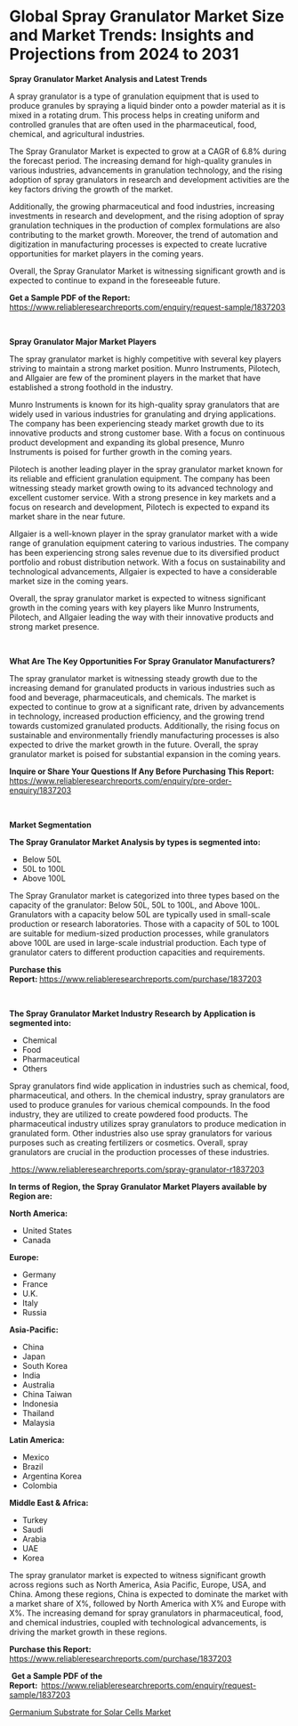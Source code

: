 <p><h1>Global Spray Granulator Market Size and Market Trends: Insights and Projections from 2024 to 2031</h1></p><p><strong>Spray Granulator Market Analysis and Latest Trends</strong></p>
<p><p>A spray granulator is a type of granulation equipment that is used to produce granules by spraying a liquid binder onto a powder material as it is mixed in a rotating drum. This process helps in creating uniform and controlled granules that are often used in the pharmaceutical, food, chemical, and agricultural industries.</p><p>The Spray Granulator Market is expected to grow at a CAGR of 6.8% during the forecast period. The increasing demand for high-quality granules in various industries, advancements in granulation technology, and the rising adoption of spray granulators in research and development activities are the key factors driving the growth of the market.</p><p>Additionally, the growing pharmaceutical and food industries, increasing investments in research and development, and the rising adoption of spray granulation techniques in the production of complex formulations are also contributing to the market growth. Moreover, the trend of automation and digitization in manufacturing processes is expected to create lucrative opportunities for market players in the coming years.</p><p>Overall, the Spray Granulator Market is witnessing significant growth and is expected to continue to expand in the foreseeable future.</p></p>
<p><strong>Get a Sample PDF of the Report:&nbsp;</strong> <a href="https://www.reliableresearchreports.com/enquiry/request-sample/1837203">https://www.reliableresearchreports.com/enquiry/request-sample/1837203</a></p>
<p>&nbsp;</p>
<p><strong>Spray Granulator Major Market Players</strong></p>
<p><p>The spray granulator market is highly competitive with several key players striving to maintain a strong market position. Munro Instruments, Pilotech, and Allgaier are few of the prominent players in the market that have established a strong foothold in the industry.</p><p>Munro Instruments is known for its high-quality spray granulators that are widely used in various industries for granulating and drying applications. The company has been experiencing steady market growth due to its innovative products and strong customer base. With a focus on continuous product development and expanding its global presence, Munro Instruments is poised for further growth in the coming years.</p><p>Pilotech is another leading player in the spray granulator market known for its reliable and efficient granulation equipment. The company has been witnessing steady market growth owing to its advanced technology and excellent customer service. With a strong presence in key markets and a focus on research and development, Pilotech is expected to expand its market share in the near future.</p><p>Allgaier is a well-known player in the spray granulator market with a wide range of granulation equipment catering to various industries. The company has been experiencing strong sales revenue due to its diversified product portfolio and robust distribution network. With a focus on sustainability and technological advancements, Allgaier is expected to have a considerable market size in the coming years.</p><p>Overall, the spray granulator market is expected to witness significant growth in the coming years with key players like Munro Instruments, Pilotech, and Allgaier leading the way with their innovative products and strong market presence.</p></p>
<p>&nbsp;</p>
<p><strong>What Are The Key Opportunities For Spray Granulator Manufacturers?</strong></p>
<p><p>The spray granulator market is witnessing steady growth due to the increasing demand for granulated products in various industries such as food and beverage, pharmaceuticals, and chemicals. The market is expected to continue to grow at a significant rate, driven by advancements in technology, increased production efficiency, and the growing trend towards customized granulated products. Additionally, the rising focus on sustainable and environmentally friendly manufacturing processes is also expected to drive the market growth in the future. Overall, the spray granulator market is poised for substantial expansion in the coming years.</p></p>
<p><strong>Inquire or Share Your Questions If Any Before Purchasing This Report:</strong> <a href="https://www.reliableresearchreports.com/enquiry/pre-order-enquiry/1837203">https://www.reliableresearchreports.com/enquiry/pre-order-enquiry/1837203</a></p>
<p>&nbsp;</p>
<p><strong>Market Segmentation</strong></p>
<p><strong>The Spray Granulator Market Analysis by types is segmented into:</strong></p>
<p><ul><li>Below 50L</li><li>50L to 100L</li><li>Above 100L</li></ul></p>
<p><p>The Spray Granulator market is categorized into three types based on the capacity of the granulator: Below 50L, 50L to 100L, and Above 100L. Granulators with a capacity below 50L are typically used in small-scale production or research laboratories. Those with a capacity of 50L to 100L are suitable for medium-sized production processes, while granulators above 100L are used in large-scale industrial production. Each type of granulator caters to different production capacities and requirements.</p></p>
<p><strong>Purchase this Report:&nbsp;</strong><a href="https://www.reliableresearchreports.com/purchase/1837203">https://www.reliableresearchreports.com/purchase/1837203</a></p>
<p>&nbsp;</p>
<p><strong>The Spray Granulator Market Industry Research by Application is segmented into:</strong></p>
<p><ul><li>Chemical</li><li>Food</li><li>Pharmaceutical</li><li>Others</li></ul></p>
<p><p>Spray granulators find wide application in industries such as chemical, food, pharmaceutical, and others. In the chemical industry, spray granulators are used to produce granules for various chemical compounds. In the food industry, they are utilized to create powdered food products. The pharmaceutical industry utilizes spray granulators to produce medication in granulated form. Other industries also use spray granulators for various purposes such as creating fertilizers or cosmetics. Overall, spray granulators are crucial in the production processes of these industries.</p></p>
<p><a href="https://www.reliableresearchreports.com/spray-granulator-r1837203">&nbsp;https://www.reliableresearchreports.com/spray-granulator-r1837203</a></p>
<p><strong>In terms of Region, the Spray Granulator Market Players available by Region are:</strong></p>
<p>
    <p> <strong> North America: </strong>
        <ul>
            <li>United States</li>
            <li>Canada</li>
        </ul>
        </p> 
    <p> <strong> Europe: </strong>
        <ul>
            <li>Germany</li>
            <li>France</li>
            <li>U.K.</li>
            <li>Italy</li>
            <li>Russia</li>
        </ul>
        </p> 
    <p> <strong> Asia-Pacific: </strong>
        <ul>
            <li>China</li>
            <li>Japan</li>
            <li>South Korea</li>
            <li>India</li>
            <li>Australia</li>
            <li>China Taiwan</li>
            <li>Indonesia</li>
            <li>Thailand</li>
            <li>Malaysia</li>
        </ul>
        </p> 
    <p> <strong> Latin America: </strong>
        <ul>
            <li>Mexico</li>
            <li>Brazil</li>
            <li>Argentina Korea</li>
            <li>Colombia</li>
        </ul>
        </p> 
    <p> <strong> Middle East & Africa: </strong>
        <ul>
            <li>Turkey</li>
            <li>Saudi</li>
            <li>Arabia</li>
            <li>UAE</li>
            <li>Korea</li>
        </ul>
    </p>
    </p>
<p><p>The spray granulator market is expected to witness significant growth across regions such as North America, Asia Pacific, Europe, USA, and China. Among these regions, China is expected to dominate the market with a market share of X%, followed by North America with X% and Europe with X%. The increasing demand for spray granulators in pharmaceutical, food, and chemical industries, coupled with technological advancements, is driving the market growth in these regions.</p></p>
<p><strong>Purchase this Report: </strong><a href="https://www.reliableresearchreports.com/purchase/1837203">https://www.reliableresearchreports.com/purchase/1837203</a></p>
<p>&nbsp;<strong>Get a Sample PDF of the Report:&nbsp;&nbsp;</strong><a href="https://www.reliableresearchreports.com/enquiry/request-sample/1837203">https://www.reliableresearchreports.com/enquiry/request-sample/1837203</a></p>
<p><strong></strong></p>
<p><p><a href="https://github.com/arabintang013/Market-Research-Report-List-1/blob/main/germanium-substrate-for-solar-cells-market.md">Germanium Substrate for Solar Cells Market</a></p></p>